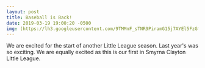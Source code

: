 ```yaml
---
layout: post
title: Baseball is Back!
date: 2019-03-19 19:00:20 -0500
img: (https://lh3.googleusercontent.com/9TMMnF_sTNR9PiramG15j7AYEl5FzGfaoXBs0YeyHvmjV5N6-6BWBTWj7dJ5cN1bxBpSPC8ecEVbFAwdPqMuUiwNoWJva7b0YtgghRYn2D8c1pp-FaRgZz5wGudjlvCIeepKLeATZsE=w2400)
---
```

We are excited for the start of another Little League season. Last year's was so exciting. 
We are equally excited as this is our first in Smyrna Clayton Little League.
